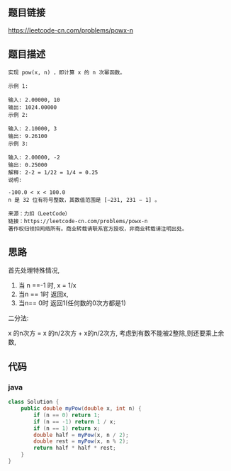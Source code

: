 ## 题目链接

https://leetcode-cn.com/problems/powx-n

## 题目描述

```
实现 pow(x, n) ，即计算 x 的 n 次幂函数。

示例 1:

输入: 2.00000, 10
输出: 1024.00000
示例 2:

输入: 2.10000, 3
输出: 9.26100
示例 3:

输入: 2.00000, -2
输出: 0.25000
解释: 2-2 = 1/22 = 1/4 = 0.25
说明:

-100.0 < x < 100.0
n 是 32 位有符号整数，其数值范围是 [−231, 231 − 1] 。

来源：力扣（LeetCode）
链接：https://leetcode-cn.com/problems/powx-n
著作权归领扣网络所有。商业转载请联系官方授权，非商业转载请注明出处。
```

## 思路

首先处理特殊情况, 

1. 当 n ==-1 时, x = 1/x
2. 当n == 1时 返回x, 
3. 当n== 0时 返回1(任何数的0次方都是1)

二分法:  

x 的n次方 = x 的n/2次方 + x的n/2次方, 考虑到有数不能被2整除,则还要乘上余数,

## 代码

### java

```java
class Solution {
    public double myPow(double x, int n) {
        if (n == 0) return 1;
        if (n == -1) return 1 / x;
        if (n == 1) return x;
        double half = myPow(x, n / 2);
        double rest = myPow(x, n % 2);
        return half * half * rest;
    }
}
```

